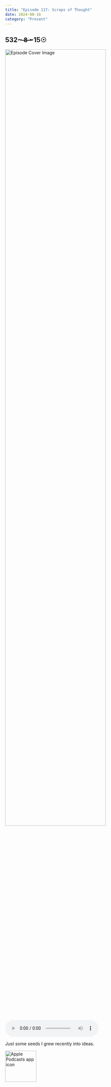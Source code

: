 ```yaml
---
title: "Episode 117: Scraps of Thought"
date: 2024-08-16
category: "Present"
---
```

## 532~ ̶8̶ ̶~15☉
<img src="https://artwork.captivate.fm/2d1ba0fb-8c01-4c93-897c-80c52146a382/-IU3DYvxyYgkchdQqLAqNZ7O.jpg" alt="Episode Cover Image" width=80%/>
<audio controls>
  <source src="https://podcasts.captivate.fm/media/00153288-79b5-49b7-ab89-56f538655d0c/Episode-117.mp3" type="audio/mpeg">
  Your browser does not support the audio element.
</audio>

<p>Just some seeds I grew recently into ideas.</p>

<a href="https://podcasts.apple.com/us/podcast/living-room-music/id1608791560?tscg=30200&itsct=podcast_box_appicon&ls=1&mttnsubad=1608791560" style="display: inline-block;"><img src="https://toolbox.marketingtools.apple.com/api/v2/badges/app-icon-podcasts/standard/en-us" alt="Apple Podcasts app icon" style="width: 100px; height: 100px; vertical-align: middle; object-fit: contain;" /></a>
    